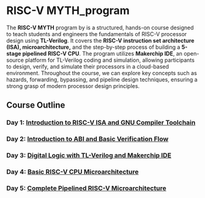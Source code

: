 # RISC-V MYTH_program
The **RISC-V MYTH**  program by  is a structured, hands-on course designed to teach students and engineers the fundamentals of RISC-V processor design using **TL-Verilog**. It covers the **RISC-V instruction set architecture (ISA), microarchitecture,** and the step-by-step process of building a **5-stage pipelined RISC-V CPU**. The program utilizes **Makerchip IDE**, an open-source platform for TL-Verilog coding and simulation, allowing participants to design, verify, and simulate their processors in a cloud-based environment. Throughout the course, we can explore key concepts such as hazards, forwarding, bypassing, and pipeline design techniques, ensuring a strong grasp of modern processor design principles.
## Course Outline
### Day 1: [Introduction to RISC-V ISA and GNU Compiler Toolchain](day1.md)
### Day 2: [Introduction to ABI and Basic Verification Flow](day2.md)
### Day 3: [Digital Logic with TL-Verilog and Makerchip IDE](day3.md)
### Day 4: [Basic RISC-V CPU Microarchitecture](day4.md)
### Day 5: [Complete Pipelined RISC-V Microarchitecture](day5.md)

